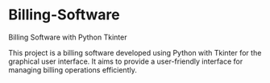 # Billing-Software
Billing Software with Python Tkinter

This project is a billing software developed using Python with Tkinter for the graphical user interface. It aims to provide a user-friendly interface for managing billing operations efficiently.
